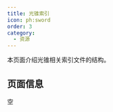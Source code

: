 ```yaml
---
title: 光锥索引
icon: ph:sword
order: 3
category:
  - 资源
---
```


本页面介绍光锥相关索引文件的结构。

<!-- more -->

## 页面信息

空
